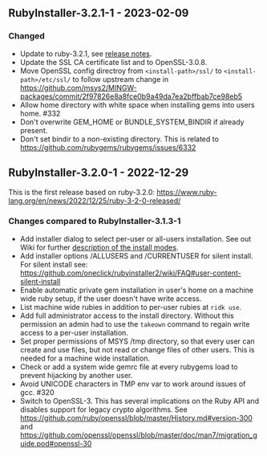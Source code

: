## RubyInstaller-3.2.1-1 - 2023-02-09

### Changed
- Update to ruby-3.2.1, see [release notes](https://www.ruby-lang.org/en/news/2023/02/08/ruby-3-2-1-released/).
- Update the SSL CA certificate list and to OpenSSL-3.0.8.
- Move OpenSSL config directroy from `<install-path>/ssl/` to  `<install-path>/etc/ssl/` to follow upstream change in https://github.com/msys2/MINGW-packages/commit/2f97826e8a8fce0b9a49da7ea2bffbab7ce98eb5
- Allow home directory with white space when installing gems into users home. #332
- Don't overwrite GEM_HOME or BUNDLE_SYSTEM_BINDIR if already present.
- Don't set bindir to a non-existing directory.
  This is related to https://github.com/rubygems/rubygems/issues/6332


## RubyInstaller-3.2.0-1 - 2022-12-29

This is the first release based on ruby-3.2.0: https://www.ruby-lang.org/en/news/2022/12/25/ruby-3-2-0-released/

### Changes compared to RubyInstaller-3.1.3-1
- Add installer dialog to select per-user or all-users installation.
  See out Wiki for further [description of the install modes](https://github.com/oneclick/rubyinstaller2/wiki/FAQ#user-content-install-mode).
- Add installer options /ALLUSERS and /CURRENTUSER for silent install.
  For silent install see: https://github.com/oneclick/rubyinstaller2/wiki/FAQ#user-content-silent-install
- Enable automatic private gem installation in user's home on a machine wide ruby setup, if the user doesn't have write access.
- List machine wide rubies in addition to per-user rubies at `ridk use`.
- Add full administrator access to the install directory.
  Without this permission an admin had to use the `takeown` command to regain write access to a per-user installation.
- Set proper permissions of MSYS /tmp directory, so that every user can create and use files, but not read or change files of other users.
  This is needed for a machine wide installation.
- Check or add a system wide gemrc file at every rubygems load to prevent hijacking by another user.
- Avoid UNICODE characters in TMP env var to work around issues of gcc. #320
- Switch to OpenSSL-3. This has several implications on the Ruby API and disables support for legacy crypto algorithms.
  See https://github.com/ruby/openssl/blob/master/History.md#version-300 and https://github.com/openssl/openssl/blob/master/doc/man7/migration_guide.pod#openssl-30
